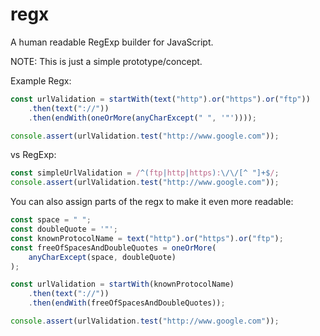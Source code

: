 # regx

A human readable RegExp builder for JavaScript.

NOTE: This is just a simple prototype/concept.

Example Regx:

```js
const urlValidation = startWith(text("http").or("https").or("ftp"))
    .then(text("://"))
    .then(endWith(oneOrMore(anyCharExcept(" ", '"'))));

console.assert(urlValidation.test("http://www.google.com"));
```

vs RegExp:

```js
const simpleUrlValidation = /^(ftp|http|https):\/\/[^ "]+$/;
console.assert(urlValidation.test("http://www.google.com"));
```

You can also assign parts of the regx to make it even more readable:

```js
const space = " ";
const doubleQuote = '"';
const knownProtocolName = text("http").or("https").or("ftp");
const freeOfSpacesAndDoubleQuotes = oneOrMore(
    anyCharExcept(space, doubleQuote)
);

const urlValidation = startWith(knownProtocolName)
    .then(text("://"))
    .then(endWith(freeOfSpacesAndDoubleQuotes));

console.assert(urlValidation.test("http://www.google.com"));
```
